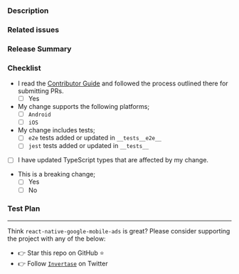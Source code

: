 ### Description

<!-- Thanks for submitting a pull request! Please provide enough information so that others can review your pull request properly. -->
<!-- Explain the **motivation** for making this change e.g. what existing problem does the pull request solve? -->

### Related issues

<!-- If this PR fixes an issue, include "Fixes #issueNumber" to automatically close the issue when the PR is merged. -->

### Release Summary

<!-- An optional description that you want to appear on the generated changelog -->

### Checklist

- I read the [Contributor Guide](https://github.com/invertase/react-native-google-mobile-ads/blob/main/CONTRIBUTING.md)
  and followed the process outlined there for submitting PRs.
  - [ ] Yes
- My change supports the following platforms;
  - [ ] `Android`
  - [ ] `iOS`
- My change includes tests;
  - [ ] `e2e` tests added or updated in `__tests__e2e__`
  - [ ] `jest` tests added or updated in `__tests__`
- [ ] I have updated TypeScript types that are affected by my change.
- This is a breaking change;
  - [ ] Yes
  - [ ] No

### Test Plan

<!-- Demonstrate the code you've added is solid, e.g. test logs or screenshots. -->

---

Think `react-native-google-mobile-ads` is great? Please consider supporting the project with any of the below:

- 👉 Star this repo on GitHub ⭐️
- 👉 Follow [`Invertase`](https://twitter.com/invertaseio) on Twitter

